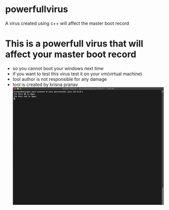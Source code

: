# powerfullvirus
A virus created using c++ will affect the master boot record
# This is a powerfull virus that will affect your master boot record
- so you cannot boot your windows next time
- if you want to test this virus test it on your vm(virtual machine)
- tool author is not responsible for any damage
- tool is created by krisna pranav
<img src="code.png"></img>